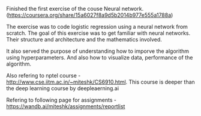 Finished the first exercise of the couse Neural network. (https://coursera.org/share/15a6027f8a9d5b2014b977e555a1788a)

The exercise was to code logistic regression using a neural network from scratch. The goal of this exercise was to get familiar with neural networks. 
Their structure and architecture and the mathematics involved. 

It also served the purpose of understanding how to imporve the algorithm using hyperparameters. And also how to visualize data, performance of the algorithm.

Also refering to nptel course - http://www.cse.iitm.ac.in/~miteshk/CS6910.html. 
This course is deeper than the deep learning course by deepleaerning.ai

Refering to following page for assignments - https://wandb.ai/miteshk/assignments/reportlist
